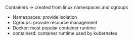 Containers -> created from linux namespaces and cgroups
- Namespaces: provide isolation
- Cgroups: provide resource management
- Docker: most popular container runtime
- containerd: container runtime used by kubernetes

